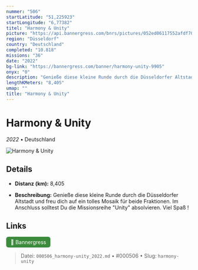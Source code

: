 ```yaml
---
nummer: "506"
startLatitude: "51,225923"
startLongitude: "6,77382"
titel: "Harmony & Unity"
picture: "https://api.bannergress.com/bnrs/pictures/052ed06117552afdf70a69b31bbd2109"
region: "Düsseldorf"
country: "Deutschland"
completed: "10.818"
missions: "36"
date: "2022"
bg-link: "https://bannergress.com/banner/harmony-unity-9905"
onyx: "0"
description: "Genieße diese kleine Runde durch die Düsseldorfer Altstadt und freu dich auf ein tolles Mosaik für beide Fraktionen. Im Anschluss solltest Du die Missionsreihe \"Unity\" absolvieren. Viel Spaß !"
lengthKMeters: "8,405"
umap: ""
title: "Harmony & Unity"
---
```

# Harmony & Unity

*2022* • Deutschland

![Harmony & Unity](https://api.bannergress.com/bnrs/pictures/052ed06117552afdf70a69b31bbd2109)

## Details
- **Distanz (km):** 8,405



- **Beschreibung:** Genieße diese kleine Runde durch die Düsseldorfer Altstadt und freu dich auf ein tolles Mosaik für beide Fraktionen. Im Anschluss solltest Du die Missionsreihe "Unity" absolvieren. Viel Spaß !


## Links
<div style="margin-top: 0.5em;">
<a href="https://bannergress.com/banner/harmony-unity-9905" target="_blank" style="display:inline-block;margin-right:8px;padding:6px 12px;background-color:#3c8b3c;color:white;text-decoration:none;border-radius:6px;">🔗 Bannergress</a>

</div>


> Datei: `000506_harmony-unity_2022.md` • #000506 • Slug: `harmony-unity`
